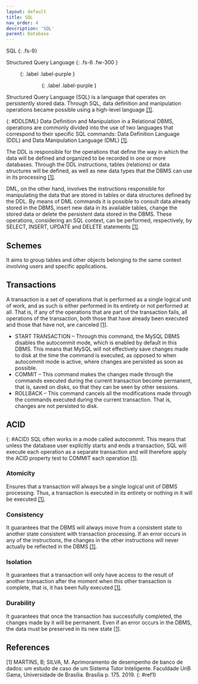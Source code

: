 ```yaml
---
layout: default
title: SQL
nav_order: 4
description: 'SQL'
parent: Database
---
```


SQL
{: .fs-9}

Structured Query Language
{: .fs-6 .fw-300  }

<a style="color:white" href="#ACID">ACID</a>
{: .label .label-purple } 

<a style="color:white" href="#DDLDML">DDL and DML</a>
{: .label .label-purple } 

Structured Query Language (SQL) is a language that operates on persistently stored data. Through SQL, data definition and manipulation operations became possible using a high-level language [[1]](#ref1).

{: #DDLDML}
Data Definition and Manipulation in a Relational DBMS, operations are commonly divided into the use of two languages ​​that correspond to their specific SQL commands: Data Definition Language (DDL) and Data Manipulation Language (DML) [[1]](#ref1).

The DDL is responsible for the operations that define the way in which the data will be defined and organized to be recorded in one or more databases. Through the DDL instructions, tables (relations) or data structures will be defined, as well as new data types that the DBMS can use in its processing [[1]](#ref1).

DML, on the other hand, involves the instructions responsible for manipulating the data that are stored in tables or data structures defined by the DDL. By means of DML commands it is possible to consult data already stored in the DBMS, insert new data in its available tables, change the stored data or delete the persistent data stored in the DBMS. These operations, considering an SQL context, can be performed, respectively, by SELECT, INSERT, UPDATE and DELETE statements [[1]](#ref1).

## Schemes
It aims to group tables and other objects belonging to the same context involving users and specific applications.

## Transactions
A transaction is a set of operations that is performed as a single logical unit of work, and as such is either performed in its entirety or not performed at all. That is, if any of the operations that are part of the transaction fails, all operations of the transaction, both those that have already been executed and those that have not, are canceled [[1]](#ref1).

- START TRANSACTION – Through this command, the MySQL DBMS disables the autocommit mode, which is enabled by default in this DBMS. This means that MySQL will not effectively save changes made to disk at the time the command is executed, as opposed to when autocommit mode is active, where changes are persisted as soon as possible.
- COMMIT – This command makes the changes made through the commands executed during the current transaction become permanent, that is, saved on disks, so that they can be seen by other sessions.
- ROLLBACK – This command cancels all the modifications made through the commands executed during the current transaction. That is, changes are not persisted to disk.

## ACID
{: #ACID}
SQL often works in a mode called autocommit. This means that unless the database user explicitly starts and ends a transaction, SQL will execute each operation as a separate transaction and will therefore apply the ACID property test to COMMIT each operation [[1]](#ref1).

### Atomicity

Ensures that a transaction will always be a single logical unit of DBMS processing. Thus, a transaction is executed in its entirety or nothing in it will be executed [[1]](#ref1).

### Consistency
It guarantees that the DBMS will always move from a consistent state to another state consistent with transaction processing. If an error occurs in any of the instructions, the changes in the other instructions will never actually be reflected in the DBMS [[1]](#ref1).

### Isolation
It guarantees that a transaction will only have access to the result of another transaction after the moment when this other transaction is complete, that is, it has been fully executed [[1]](#ref1).

### Durability
It guarantees that once the transaction has successfully completed, the changes made by it will be permanent. Even if an error occurs in the DBMS, the data must be preserved in its new state [[1]](#ref1).

## References

[1]  MARTINS, B; SILVA, M. Aprimoramento de desempenho de banco de dados: um estudo de caso de um Sistema Tutor Inteligente. Faculdade UnB Gama, Universidade de Brasília. Brasília p. 175. 2019.
{: #ref1}